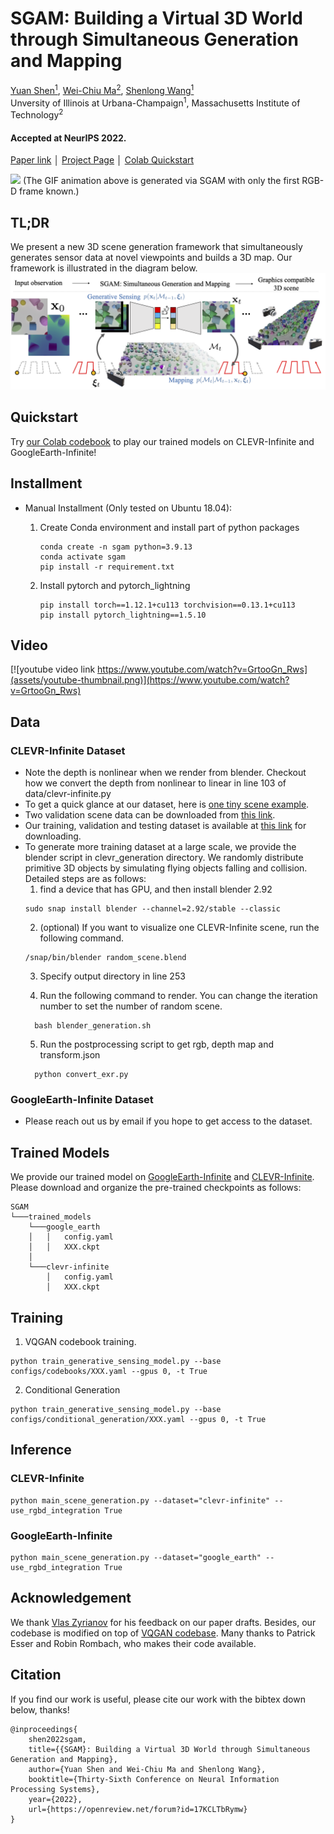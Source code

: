 # SGAM: Building a Virtual 3D World through Simultaneous Generation and Mapping
[Yuan Shen<sup>1</sup>](https://yshen47.github.io/),
[Wei-Chiu Ma<sup>2</sup>](https://people.csail.mit.edu/weichium/),
[Shenlong Wang<sup>1</sup>](https://shenlong.web.illinois.edu/)<br/>
Unversity of Illinois at Urbana-Champaign<sup>1</sup>, Massachusetts Institute of Technology<sup>2</sup>
#### Accepted at NeurIPS 2022.  
[Paper link](https://openreview.net/pdf?id=17KCLTbRymw) │ [Project Page](https://yshen47.github.io/sgam) │ [Colab Quickstart](https://colab.research.google.com/drive/1nW5oHKsb0e01BdFU-EjsNqJmQNNo294h?usp=sharing)

<img src="assets/large_scale_google_earth.gif" width="256">
(The GIF animation above is generated via SGAM with only the first RGB-D frame known.)

## TL;DR
We present a new 3D scene generation framework that simultaneously generates sensor data at novel viewpoints and builds a 3D map. Our framework is illustrated in the diagram below. 
<img src="assets/overview.png" alt="drawing" width="700"/>
  
## Quickstart
Try [our Colab codebook](https://colab.research.google.com/drive/1nW5oHKsb0e01BdFU-EjsNqJmQNNo294h?usp=sharing) to play our trained models on CLEVR-Infinite and GoogleEarth-Infinite!
## Installment
  
- Manual Installment (Only tested on Ubuntu 18.04):

  1. Create Conda environment and install part of python packages 
     ```angular2html
     conda create -n sgam python=3.9.13
     conda activate sgam
     pip install -r requirement.txt
     ```
  2. Install pytorch and pytorch_lightning
     ```angular2html
     pip install torch==1.12.1+cu113 torchvision==0.13.1+cu113
     pip install pytorch_lightning==1.5.10
     ```
     
## Video 
[![youtube video link https://www.youtube.com/watch?v=GrtooGn_Rws](assets/youtube-thumbnail.png)](https://www.youtube.com/watch?v=GrtooGn_Rws)

## Data
### CLEVR-Infinite Dataset 
  - Note the depth is nonlinear when we render from blender. Checkout how we convert the depth from nonlinear to linear in line 103 of data/clevr-infinite.py
  - To get a quick glance at our dataset, here is [one tiny scene example](https://drive.google.com/drive/folders/1Y2q3GQMFu8TUgdnWbDXi7-ErRPGy6QwG?usp=sharing). 
  - Two validation scene data can be downloaded from [this link](https://drive.google.com/drive/folders/1ZjG8sYQWtQKPewlqcCbW6JyypwSapZDD?usp=sharing).
  - Our training, validation and testing dataset is available at [this link](https://drive.google.com/file/d/1IfFav7itzrYIhmwJOcbnPaGd0683nkSA/view?usp=sharing) for downloading.
  - To generate more training dataset at a large scale, we provide the blender script in clevr_generation directory. We randomly distribute primitive 3D objects by simulating flying objects falling and collision. 
    Detailed steps are as follows:
    1. find a device that has GPU, and then install blender 2.92 
      ```angular2html
      sudo snap install blender --channel=2.92/stable --classic
      ```
    2. (optional) If you want to visualize one CLEVR-Infinite scene, run the following command.
      ```
      /snap/bin/blender random_scene.blend
      ```
    3. Specify output directory in line 253
    
    4. Run the following command to render. You can change the iteration number to set the number of random scene.
    ```
      bash blender_generation.sh
    ```
    5. Run the postprocessing script to get rgb, depth map and transform.json
    ```
      python convert_exr.py
    ```
      
### GoogleEarth-Infinite Dataset
  - Please reach out us by email if you hope to get access to the dataset.

## Trained Models
We provide our trained model on [GoogleEarth-Infinite](https://drive.google.com/drive/folders/1XzyLEFOWOktIgWbt3elMr5O6hbSWB7X3?usp=sharing) and [CLEVR-Infinite](https://drive.google.com/drive/folders/1AF5Q-Wq19YBAxFFjGuH6nWR-BPaKHmT7?usp=sharing). Please download and organize the pre-trained checkpoints as follows:
   ```
   SGAM   
   └───trained_models
       └───google_earth
       │   │   config.yaml
       │   │   XXX.ckpt
       │    
       └───clevr-infinite   
           │   config.yaml
           │   XXX.ckpt
   ```
## Training
1. VQGAN codebook training. 
```angular2html
python train_generative_sensing_model.py --base configs/codebooks/XXX.yaml --gpus 0, -t True
```

2. Conditional Generation
```angular2html
python train_generative_sensing_model.py --base configs/conditional_generation/XXX.yaml --gpus 0, -t True
```
## Inference
### CLEVR-Infinite
```angular2html
python main_scene_generation.py --dataset="clevr-infinite" --use_rgbd_integration True
```

### GoogleEarth-Infinite
```angular2html
python main_scene_generation.py --dataset="google_earth" --use_rgbd_integration True
```
## Acknowledgement
We thank [Vlas Zyrianov](https://www.zyrianov.org/) for his feedback on our paper drafts. 
Besides, our codebase is modified on top of [VQGAN codebase](https://github.com/CompVis/taming-transformers). Many thanks to Patrick Esser and Robin Rombach, who makes their code available. 
## Citation
If you find our work is useful, please cite our work with the bibtex down below, thanks!
```angular2html
@inproceedings{
    shen2022sgam,
    title={{SGAM}: Building a Virtual 3D World through Simultaneous Generation and Mapping},
    author={Yuan Shen and Wei-Chiu Ma and Shenlong Wang},
    booktitle={Thirty-Sixth Conference on Neural Information Processing Systems},
    year={2022},
    url={https://openreview.net/forum?id=17KCLTbRymw}
}
```


